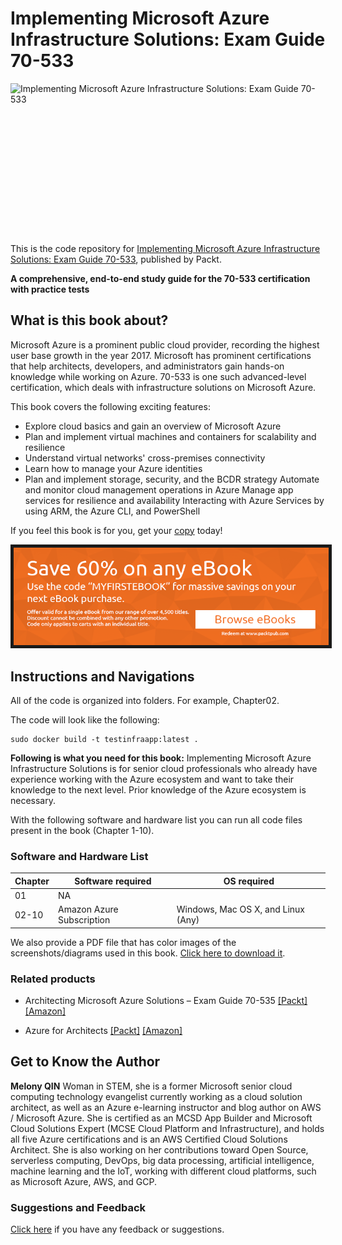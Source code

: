 # Implementing Microsoft Azure Infrastructure Solutions: Exam Guide 70-533

<a href="https://www.packtpub.com/virtualization-and-cloud/implementing-microsoft-azure-infrastructure-solutions-exam-guide-70-533?utm_source=github&utm_medium=repository&utm_campaign=9781789137958 "><img src="https://d1ldz4te4covpm.cloudfront.net/sites/default/files/imagecache/ppv4_main_book_cover/B010421.png" alt="Implementing Microsoft Azure Infrastructure Solutions: Exam Guide 70-533" height="256px" align="right"></a>

This is the code repository for [Implementing Microsoft Azure Infrastructure Solutions: Exam Guide 70-533](https://www.packtpub.com/virtualization-and-cloud/implementing-microsoft-azure-infrastructure-solutions-exam-guide-70-533?utm_source=github&utm_medium=repository&utm_campaign=9781789137958), published by Packt.

**A comprehensive, end-to-end study guide for the 70-533 certification with practice tests**

## What is this book about?
Microsoft Azure is a prominent public cloud provider, recording the highest user base growth in the year 2017. Microsoft has prominent certifications that help architects, developers, and administrators gain hands-on knowledge while working on Azure. 70-533 is one such advanced-level certification, which deals with infrastructure solutions on Microsoft Azure.

This book covers the following exciting features:
* Explore cloud basics and gain an overview of Microsoft Azure 
* Plan and implement virtual machines and containers for scalability and resilience 
* Understand virtual networks' cross-premises connectivity 
* Learn how to manage your Azure identities 
* Plan and implement storage, security, and the BCDR strategy 
Automate and monitor cloud management operations in Azure 
Manage app services for resilience and availability 
Interacting with Azure Services by using ARM, the Azure CLI, and PowerShell 

If you feel this book is for you, get your [copy](https://www.amazon.com/dp/1-789-13795-0) today!

<a href="https://www.packtpub.com/?utm_source=github&utm_medium=banner&utm_campaign=GitHubBanner"><img src="https://raw.githubusercontent.com/PacktPublishing/GitHub/master/GitHub.png" 
alt="https://www.packtpub.com/" border="5" /></a>

## Instructions and Navigations
All of the code is organized into folders. For example, Chapter02.

The code will look like the following:
```
sudo docker build -t testinfraapp:latest .
```

**Following is what you need for this book:**
Implementing Microsoft Azure Infrastructure Solutions is for senior cloud professionals who already have experience working with the Azure ecosystem and want to take their knowledge to the next level. Prior knowledge of the Azure ecosystem is necessary.

With the following software and hardware list you can run all code files present in the book (Chapter 1-10).
### Software and Hardware List
| Chapter | Software required | OS required |
| -------- | ------------------------------------ | ----------------------------------- |
| 01 | NA |  |
| 02-10 | Amazon Azure Subscription | Windows, Mac OS X, and Linux (Any) |



We also provide a PDF file that has color images of the screenshots/diagrams used in this book. [Click here to download it](https://www.packtpub.com/sites/default/files/downloads/ImplementingMicrosoftAzureInfrastructureSolutionsExamGuide70533_ColorImages.pdf).

### Related products
* Architecting Microsoft Azure Solutions – Exam Guide 70-535 [[Packt]](https://www.packtpub.com/virtualization-and-cloud/architecting-microsoft-azure-solutions-exam-guide-70-535?utm_source=github&utm_medium=repository&utm_campaign=9781788991735) [[Amazon]](https://www.amazon.com/dp/1-788-99173-7)

* Azure for Architects [[Packt]](https://www.packtpub.com/virtualization-and-cloud/azure-architects?utm_source=github&utm_medium=repository&utm_campaign=9781788397391) [[Amazon]](https://www.amazon.com/dp/1-788-39739-8)

## Get to Know the Author
**Melony QIN**
Woman in STEM, she is a former Microsoft senior cloud computing technology evangelist currently working as a cloud solution architect, as well as an Azure e-learning instructor and blog author on AWS / Microsoft Azure. She is certified as an MCSD App Builder and Microsoft Cloud Solutions Expert (MCSE Cloud Platform and Infrastructure), and holds all five Azure certifications and is an AWS Certified Cloud Solutions Architect. She is also working on her contributions toward Open Source, serverless computing, DevOps, big data processing, artificial intelligence, machine learning and the IoT, working with different cloud platforms, such as Microsoft Azure, AWS, and GCP.


### Suggestions and Feedback
[Click here](https://docs.google.com/forms/d/e/1FAIpQLSdy7dATC6QmEL81FIUuymZ0Wy9vH1jHkvpY57OiMeKGqib_Ow/viewform) if you have any feedback or suggestions.


